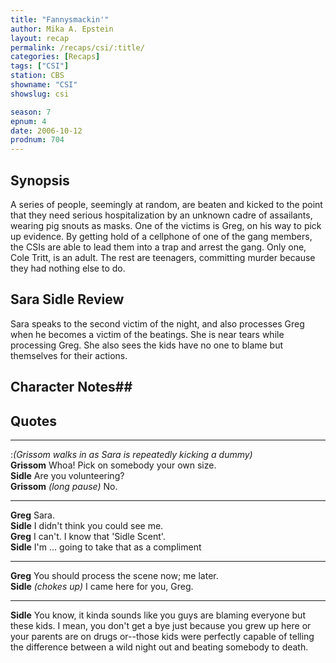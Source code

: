 ```yaml
---
title: "Fannysmackin'"
author: Mika A. Epstein
layout: recap
permalink: /recaps/csi/:title/
categories: [Recaps]
tags: ["CSI"]
station: CBS
showname: "CSI"
showslug: csi

season: 7
epnum: 4
date: 2006-10-12
prodnum: 704  
---
```


## Synopsis

A series of people, seemingly at random, are beaten and kicked to the point that they need serious hospitalization by an unknown cadre of assailants, wearing pig snouts as masks. One of the victims is Greg, on his way to pick up evidence. By getting hold of a cellphone of one of the gang members, the CSIs are able to lead them into a trap and arrest the gang. Only one, Cole Tritt, is an adult. The rest are teenagers, committing murder because they had nothing else to do.

## Sara Sidle Review

Sara speaks to the second victim of the night, and also processes Greg when he becomes a victim of the beatings. She is near tears while processing Greg. She also sees the kids have no one to blame but themselves for their actions.

## Character Notes## 

## Quotes


- - -


:_(Grissom walks in as Sara is repeatedly kicking a dummy)_  
**Grissom** Whoa! Pick on somebody your own size.  
**Sidle** Are you volunteering?  
**Grissom** _(long pause)_ No.  

- - -

**Greg** Sara.  
**Sidle** I didn't think you could see me.  
**Greg** I can't. I know that 'Sidle Scent'.  
**Sidle** I'm ... going to take that as a compliment  

- - -

**Greg** You should process the scene now; me later.  
**Sidle** _(chokes up)_ I came here for you, Greg.  

- - -

**Sidle** You know, it kinda sounds like you guys are blaming everyone but these kids. I mean, you don't get a bye just because you grew up here or your parents are on drugs or--those kids were perfectly capable of telling the difference between a wild night out and beating somebody to death.

